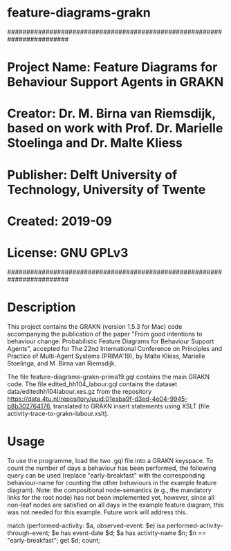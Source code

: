 # feature-diagrams-grakn

########################################################################
# Project Name:     Feature Diagrams for Behaviour Support Agents in GRAKN
# Creator:     		Dr. M. Birna van Riemsdijk, based on work with Prof. Dr. Marielle Stoelinga and Dr. Malte Kliess
# Publisher:   		Delft University of Technology, University of Twente
# Created:     		2019-09
# License: 	   		GNU GPLv3
########################################################################

# Description

This project contains the GRAKN (version 1.5.3 for Mac) code accompanying the publication of the paper "From good intentions to behaviour change: Probabilistic Feature Diagrams for Behaviour Support Agents", accepted for The 22nd International Conference on Principles and Practice of Multi-Agent Systems (PRIMA'19), by Malte Kliess, Marielle Stoelinga, and M. Birna van Riemsdijk.

The file feature-diagrams-grakn-prima19.gql contains the main GRAKN code. The file edited_hh104_labour.gql contains the dataset data/editedhh104labour.xes.gz from the repository https://data.4tu.nl/repository/uuid:01eaba9f-d3ed-4e04-9945-b8b302764176, translated to GRAKN insert statements using XSLT (file activity-trace-to-grakn-labour.xslt).

# Usage

To use the programme, load the two .gql file into a GRAKN keyspace. To count the number of days a behaviour has been performed, the following query can be used (replace "early-breakfast" with the corresponding behaviour-name for counting the other behaviours in the example feature diagram). Note: the compositional node-semantics (e.g., the mandatory links for the root node) has not been implemented yet, however, since all non-leaf nodes are satisfied on all days in the example feature diagram, this was not needed for this example. Future work will address this.

match (performed-activity: $a, observed-event: $e) isa performed-activity-through-event; $e has event-date $d; $a has activity-name $n; $n == "early-breakfast"; get $d; count;

 
